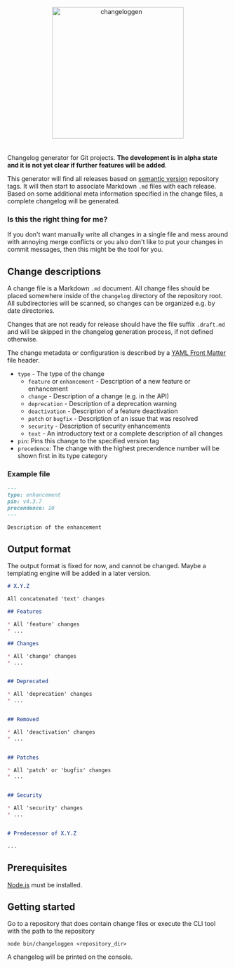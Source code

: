 <div align="center" markdown="1" style="margin-bottom: 2.5em">
  <p>
    <img src="https://raw.githubusercontent.com/masinio/changeloggen/master/changeloggen.png" alt="changeloggen" style="width: 300px; max-width: 70%; height: auto;" />
  </p>
</div>

Changelog generator for Git projects. **The development is in alpha
state and it is not yet clear if further features will be added**.


This generator will find all releases based on
[semantic version](https://semver.org/) repository tags. It will then
start to associate Markdown `.md` files with each release. Based on some
additional meta information specified in the change files, a complete
changelog will be generated.

### Is this the right thing for me?

If you don't want manually write all changes in a single file and
mess around with annoying merge conflicts or you also don't like
to put your changes in commit messages, then this might be the tool
for you.

## Change descriptions

A change file is a Markdown `.md` document. All change files should
be placed somewhere inside of the `changelog` directory of the
repository root. All subdirectories will be scanned, so changes can
be organized e.g. by date directories.

Changes that are not ready for release should have the file suffix
`.draft.md` and will be skipped in the changelog generation process,
if not defined otherwise.

The change metadata or configuration is described by a
[YAML Front Matter](https://jekyllrb.com/docs/frontmatter/)
file header.

* `type` - The type of the change
  * `feature` or `enhancement` - Description of a new feature or
    enhancement
  * `change` - Description of a change (e.g. in the API)
  * `deprecation` - Description of a deprecation warning
  * `deactivation` - Description of a feature deactivation
  * `patch` or `bugfix` - Description of an issue that was resolved
  * `security` - Description of security enhancements
  * `text` - An introductory text or a complete description of all
    changes
* `pin`: Pins this change to the specified version tag
* `precedence`: The change with the highest precendence number will be
  shown first in its type category

### Example file

```markdown
---
type: enhancement
pin: v4.3.7
precendence: 10
---

Description of the enhancement
```

## Output format

The output format is fixed for now, and cannot be changed. Maybe a
templating engine will be added in a later version.

```markdown
# X.Y.Z

All concatenated 'text' changes

## Features

* All 'feature' changes
* ...

## Changes

* All 'change' changes
* ...


## Deprecated

* All 'deprecation' changes
* ...


## Removed

* All 'deactivation' changes
* ...


## Patches

* All 'patch' or 'bugfix' changes
* ...


## Security

* All 'security' changes
* ...


# Predecessor of X.Y.Z

...
```

## Prerequisites

[Node.js](https://nodejs.org/en/) must be installed.

## Getting started

Go to a repository that does contain change files or execute the CLI
tool with the path to the repository

```
node bin/changeloggen <repository_dir>
```

A changelog will be printed on the console.